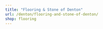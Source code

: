 ```yaml
---
title: "Flooring & Stone of Denton"
url: /denton/flooring-and-stone-of-denton/
shop: flooring
---
```

